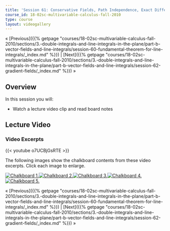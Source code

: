 ```yaml
---
title: 'Session 61: Conservative Fields, Path Independence, Exact Differentials'
course_id: 18-02sc-multivariable-calculus-fall-2010
type: course
layout: videogallery
---
```

« [Previous]({{% getpage "courses/18-02sc-multivariable-calculus-fall-2010/sections/3.-double-integrals-and-line-integrals-in-the-plane/part-b-vector-fields-and-line-integrals/session-60-fundamental-theorem-for-line-integrals/_index.md" %}}) | [Next]({{% getpage "courses/18-02sc-multivariable-calculus-fall-2010/sections/3.-double-integrals-and-line-integrals-in-the-plane/part-b-vector-fields-and-line-integrals/session-62-gradient-fields/_index.md" %}}) »

Overview
--------

In this session you will:

*   Watch a lecture video clip and read board notes

Lecture Video
-------------

### Video Excerpts

{{< youtube o7UCBjGsRTE >}}

The following images show the chalkboard contents from these video excerpts. Click each image to enlarge.

[![Chalkboard 1.](https://open-learning-course-data-ci.s3.amazonaws.com/18-02sc-multivariable-calculus-fall-2010/647fa054c4d0d55d1d94ca97a68a534e_MIT18_02SC_L20Brds_18a.png)](https://open-learning-course-data-ci.s3.amazonaws.com/18-02sc-multivariable-calculus-fall-2010/8dffd74a46faa76d50275c792393335c_MIT18_02SC_L20Brds_18.png "Open in a new window.")[![Chalkboard 2.](https://open-learning-course-data-ci.s3.amazonaws.com/18-02sc-multivariable-calculus-fall-2010/c64a07663e371c8c461d6ff5571c2215_MIT18_02SC_L20Brds_19a.png)](https://open-learning-course-data-ci.s3.amazonaws.com/18-02sc-multivariable-calculus-fall-2010/26b00a0ae883af470294a95218d97f0e_MIT18_02SC_L20Brds_19.png "Open in a new window.")[![Chalkboard 3.](https://open-learning-course-data-ci.s3.amazonaws.com/18-02sc-multivariable-calculus-fall-2010/f011b2a8ed378d09116f2919fe37f47a_MIT18_02SC_L20Brds_20a.png)](https://open-learning-course-data-ci.s3.amazonaws.com/18-02sc-multivariable-calculus-fall-2010/f5c1764389ddc4a13ba37438e0c77656_MIT18_02SC_L20Brds_20.png "Open in a new window.")[![Chalkboard 4.](https://open-learning-course-data-ci.s3.amazonaws.com/18-02sc-multivariable-calculus-fall-2010/49578738897a9744d85227c74b9cc432_MIT18_02SC_L20Brds_21a.png)](https://open-learning-course-data-ci.s3.amazonaws.com/18-02sc-multivariable-calculus-fall-2010/53c6518bd975741700f9921e3135791b_MIT18_02SC_L20Brds_21.png "Open in a new window.")  
[![Chalkboard 5.](https://open-learning-course-data-ci.s3.amazonaws.com/18-02sc-multivariable-calculus-fall-2010/74cf2cbee923cfa021c3d22f3746ec92_MIT18_02SC_L20Brds_22a.png)](https://open-learning-course-data-ci.s3.amazonaws.com/18-02sc-multivariable-calculus-fall-2010/8643802d94cb42e84fb45b06262559ba_MIT18_02SC_L20Brds_22.png "Open in a new window.")

« [Previous]({{% getpage "courses/18-02sc-multivariable-calculus-fall-2010/sections/3.-double-integrals-and-line-integrals-in-the-plane/part-b-vector-fields-and-line-integrals/session-60-fundamental-theorem-for-line-integrals/_index.md" %}}) | [Next]({{% getpage "courses/18-02sc-multivariable-calculus-fall-2010/sections/3.-double-integrals-and-line-integrals-in-the-plane/part-b-vector-fields-and-line-integrals/session-62-gradient-fields/_index.md" %}}) »